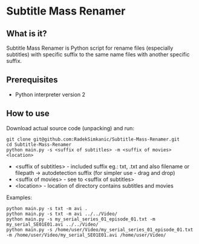 # Subtitle Mass Renamer

## What is it?
Subtitle Mass Renamer is Python script for rename files (especially subtitles) with specific suffix to the same name files with another specific suffix.

## Prerequisites
- Python interpreter version 2

## How to use
Download actual source code (unpacking) and run:
```
git clone git@github.com:RadekSimkanic/Subtitle-Mass-Renamer.git
cd Subtitle-Mass-Renamer
python main.py -s <suffix of subtitles> -m <suffix of movies> <location>
```

- \<suffix of subtitles\> - included suffix eg.: txt, .txt and also filename or filepath -> autodetection suffix (for simpler use - drag and drop)
- \<suffix of movies\> - see to \<suffix of subtitles\>
- \<location\> - location of directory contains subtitles and movies

Examples:
```
python main.py -s txt -m avi .
python main.py -s txt -m avi ../../Video/
python main.py -s my_serial_series_01_episode_01.txt -m my_serial_SE01E01.avi ../../Video/
python main.py -s /home/user/Video/my_serial_series_01_episode_01.txt -m /home/user/Video/my_serial_SE01E01.avi /home/user/Video/
```
